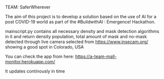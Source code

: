 TEAM: SaferWherever

The aim of this project is to develop a solution based on the use of AI for a post COVID-19 world as part of the #BuildwithAI : Emergence! Hackathon.

mainscript.py contains all necessary density and mask detection algorithms in it and return density population, total amount of mask and no-mask detected through live camera selected from https://www.insecam.org/ showing a good spot in Colorado, USA

You can check the app from here: https://a-team-mall-monitor.herokuapp.com/

It updates continously in time
